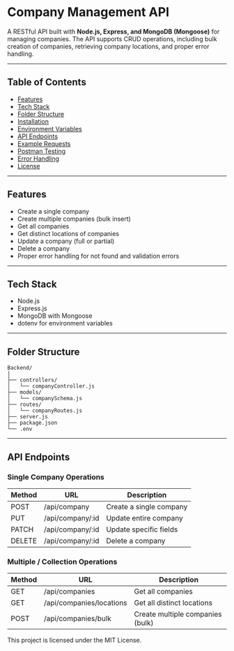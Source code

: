 # Company Management API

A RESTful API built with **Node.js, Express, and MongoDB (Mongoose)** for managing companies. The API supports CRUD operations, including bulk creation of companies, retrieving company locations, and proper error handling.

---

## **Table of Contents**

* [Features](#features)
* [Tech Stack](#tech-stack)
* [Folder Structure](#folder-structure)
* [Installation](#installation)
* [Environment Variables](#environment-variables)
* [API Endpoints](#api-endpoints)
* [Example Requests](#example-requests)
* [Postman Testing](#postman-testing)
* [Error Handling](#error-handling)
* [License](#license)

---

## **Features**

* Create a single company
* Create multiple companies (bulk insert)
* Get all companies
* Get distinct locations of companies
* Update a company (full or partial)
* Delete a company
* Proper error handling for not found and validation errors

---

## **Tech Stack**

* Node.js
* Express.js
* MongoDB with Mongoose
* dotenv for environment variables

---

## **Folder Structure**

```
Backend/
│
├── controllers/
│   └── companyController.js
├── models/
│   └── companySchema.js
├── routes/
│   └── companyRoutes.js
├── server.js
├── package.json
└── .env
```

---


## **API Endpoints**

### **Single Company Operations**

| Method | URL               | Description             |
| ------ | ----------------- | ----------------------- |
| POST   | /api/company      | Create a single company |
| PUT    | /api/company/\:id | Update entire company   |
| PATCH  | /api/company/\:id | Update specific fields  |
| DELETE | /api/company/\:id | Delete a company        |

### **Multiple / Collection Operations**

| Method | URL                      | Description                      |
| ------ | ------------------------ | -------------------------------- |
| GET    | /api/companies           | Get all companies                |
| GET    | /api/companies/locations | Get all distinct locations       |
| POST   | /api/companies/bulk      | Create multiple companies (bulk) |



This project is licensed under the MIT License.
